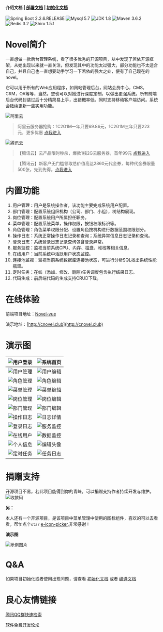 #### 介绍文档 | [部署文档](doc/BUILD.md) |  [初始化文档](doc/INIT.md)

![Spring Boot 2.2.6.RELEASE](https://badgen.net/badge/Spring%20Boot/2.2.6.RELEASE/red)
![Mysql 5.7](https://badgen.net/badge/Mysql/5.7/blue)
![JDK 1.8](https://badgen.net/badge/JDK/1.8/orange)
![Maven 3.6.2](https://badgen.net/badge/Maven/3.6.2/yellow)
![Redis 3.2](https://badgen.net/badge/Redis/3.2/green)
![Shiro 1.5.1](https://badgen.net/badge/shiro/1.5.1/cyan)


# Novel简介
  一直想做一款后台管理系统，看了很多优秀的开源项目，从中发现了若依开源框架，从她出现以来就一直关注，但发现其中的功能太过强大，部分功能也不太适合自己，并且自己也一直想要动手学习一下若依的强大之处，便有了自己现在的novel。
 
  它可以用于所有的Web应用程序，如网站管理后台，网站会员中心，CMS，CRM，OA等等，当然，您也可以对她进行深度定制，以做出更强系统。所有前端后台代码封装过后十分精简易上手，出错概率低。同时支持移动客户端访问。系统会陆续更新一些实用功能。

![阿里云](https://eiconpicker-1257254698.cos.ap-chengdu.myqcloud.com/%E9%87%87%E8%B4%AD%E5%AD%A3%E4%BA%91%E5%A4%A7%E4%BD%BF%E4%B8%93%E4%BA%AB%E7%B4%A0%E6%9D%90/1920_350.png)
> 阿里云服务器抢购：1C2G1M一年只要69.86元，1C2G1M三年只要223元，更多优惠 [点我进入](https://www.aliyun.com/sale-season/2020/procurement-new-members?userCode=imu9ntnh)

![腾讯云](https://eiconpicker-1257254698.cos.ap-chengdu.myqcloud.com/%E9%87%87%E8%B4%AD%E5%AD%A3%E4%BA%91%E5%A4%A7%E4%BD%BF%E4%B8%93%E4%BA%AB%E7%B4%A0%E6%9D%90/1040.100.jpg)

>【腾讯云】云产品限时秒杀，爆款1核2G云服务器，首年99元 [点我进入](https://cloud.tencent.com/act/cps/redirect?redirect=1054&cps_key=222143f4d336655560a8b4ecd8943a19&from=console)

>【腾讯云】新客户无门槛领取总价值高达2860元代金券，每种代金券限量500张，先到先得。[点我进入](https://cloud.tencent.com/act/cps/redirect?redirect=1040&cps_key=222143f4d336655560a8b4ecd8943a19&from=console)

# 内置功能


1.  用户管理：用户是系统操作者，该功能主要完成系统用户配置。
2.  部门管理：配置系统组织机构（公司、部门、小组），树结构展现。
3.  岗位管理：配置系统用户所属担任职务。
4.  菜单管理：配置系统菜单，操作权限，按钮权限标识等。
5.  角色管理：角色菜单权限分配、设置角色按机构进行数据范围权限划分。
6.  操作日志：系统正常操作日志记录和查询；系统异常信息日志记录和查询。
7.  登录日志：系统登录日志记录查询包含登录异常。
8.  服务监控：监视当前系统CPU、内存、磁盘、堆栈等相关信息。
9.  在线用户：当前系统中活跃用户状态监控。
10. 连接池监视：监视当前系统数据库连接池状态，可进行分析SQL找出系统性能瓶颈。
11. 定时任务：在线（添加、修改、删除)任务调度包含执行结果日志。
12. 代码生成：前后端代码的生成支持CRUD下载。

# 在线体验

前端项目地址：[Novel-vue](https://gitee.com/cnovel/Novel-vue)

演示地址：[http://cnovel.club](http://cnovel.club)


# 演示图

| ![用户登录](https://oscimg.oschina.net/oscnet/up-4fc9e90ab9a427415b2a231d647bb6682b4.png "用户登录") | ![系统首页](https://oscimg.oschina.net/oscnet/up-f5f91451165f3d0dcfdcab9482ab867c09f.png "系统首页") |
| ------------ | ------------ |
| ![用户管理](https://oscimg.oschina.net/oscnet/up-3914e348f499598c26aba4b7c92ad5ce8bb.png "用户管理") | ![用户编辑](https://oscimg.oschina.net/oscnet/up-f24997c68d622dc9b2d079ef24da9919d17.png "用户编辑") |
| ![角色管理](https://oscimg.oschina.net/oscnet/up-a0604715ea922b9cc06cc7ebf5e9d874159.png "角色管理") | ![角色编辑](https://oscimg.oschina.net/oscnet/up-8f24ea94aec59ff494d205254ec9f04ad2c.png "角色编辑") |
| ![菜单管理](https://oscimg.oschina.net/oscnet/up-fb682a64f33692c7fe95befcc83b484f02f.png "菜单管理") | ![菜单编辑](https://oscimg.oschina.net/oscnet/up-ce248e9ea710d4b39969400a5c485cf19a2.png "菜单编辑") |
| ![岗位管理](https://oscimg.oschina.net/oscnet/up-d962e260fdcd43929ff5e8664a00b9ebf2e.png "岗位管理") | ![岗位编辑](https://oscimg.oschina.net/oscnet/up-deac57b7fae4d300bf64267fe9d4408f1d1.png "岗位编辑") |
| ![部门管理](https://oscimg.oschina.net/oscnet/up-a87d3c402fc59b075d11749860043af78f4.png "部门管理") | ![部门编辑](https://oscimg.oschina.net/oscnet/up-c9663b06835ac73f523409c14d65f8d1b85.png "部门编辑") |
| ![操作日志](https://oscimg.oschina.net/oscnet/up-51c244b113d1fe11e51c5e8db36c27baf83.png "操作日志") | ![日志详情](https://oscimg.oschina.net/oscnet/up-12952a8957a15b8e7fb0d9cebe219c6e093.png "日志详情") |
| ![登录日志](https://oscimg.oschina.net/oscnet/up-04f46761918f952cf8df0dc56b09672e69e.png "登录日志") | ![服务监控](https://oscimg.oschina.net/oscnet/up-257213ddf2fcbf090f15a2f3573eff2b566.png "服务监控") |
| ![在线用户](https://oscimg.oschina.net/oscnet/up-0b0ab18325a221e68057be0baabea481602.png "在线用户") | ![数据监控](https://oscimg.oschina.net/oscnet/up-762373c8e139d6512c4f0c64269a5d55c19.png "数据监控") |
| ![个人信息](https://oscimg.oschina.net/oscnet/up-172e7b0f0140f82b11f4929e8af9b33aac5.png "个人信息") | ![编辑头像](https://oscimg.oschina.net/oscnet/up-4583a5fb165131316c90e4793089755f896.png "编辑头像") |
| ![定时任务](https://oscimg.oschina.net/oscnet/up-643bc6ea5ff8a9bcd1d8b5b6245ab2ed311.png "定时任务") | ![任务日志](https://oscimg.oschina.net/oscnet/up-553b0665d66ec17b0624361d6216cbbf84e.png "任务日志") |

# 捐赠支持

开源项目不易，若此项目能得到你的青睐，可以捐赠支持作者持续开发与维护。
 ![收款码](https://oscimg.oschina.net/oscnet/up-e2344cd770f7f7386637d0dbbfb5d48472c.JPEG)


**另：**

本人还有一个开源项目，是该项目中菜单管理中使用的图标组件，喜欢的可以去看看，帮忙点个`star`  [e-icon-picker](https://gitee.com/cnovel/e-icon-picker),非常感谢！


**演示图**

![示例图片](https://oscimg.oschina.net/oscnet/up-bf411d272ce969c1d5be9dc1ea12a8969ea.JPEG "示例图片")

# Q&A
 如果项目初始化或者使用出现问题，请查看 [初始化文档](doc/INIT.md) 或者 [编译文档](doc/BUILD.md)


 # 良心友情链接

[腾讯QQ群快速检索](http://u.720life.cn/s/8cf73f7c)

[软件免费开发论坛](http://u.720life.cn/s/bbb01dc0)